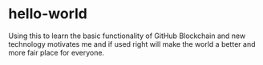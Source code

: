 # hello-world
Using this to learn the basic functionality of GitHub
Blockchain and new technology motivates me and if used right will make the world a better and more fair place for everyone.
